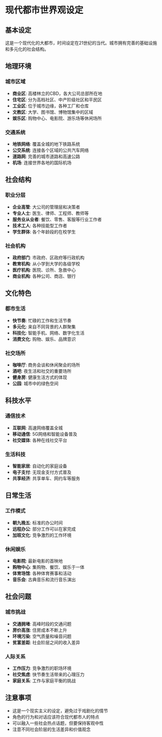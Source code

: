 # 现代都市世界观设定

## 基本设定

这是一个现代化的大都市，时间设定在21世纪的当代。城市拥有完善的基础设施和多元化的社会结构。

## 地理环境

### 城市区域

- **商业区**: 高楼林立的CBD，各大公司总部所在地
- **住宅区**: 分为高档社区、中产阶级社区和平民区
- **工业区**: 位于城市边缘，各种工厂和仓库
- **文教区**: 大学、图书馆、博物馆集中的区域
- **娱乐区**: 购物中心、电影院、游乐场等休闲场所

### 交通系统

- **地铁网络**: 覆盖全城的地下铁路系统
- **公交系统**: 连接各个区域的公共汽车网络
- **道路网**: 完善的城市道路和高速公路
- **机场**: 连接世界各地的国际机场

## 社会结构

### 职业分层

- **企业高管**: 大公司的管理层和决策者
- **专业人士**: 医生、律师、工程师、教师等
- **服务业从业者**: 餐饮、零售、客服等行业工作者
- **技术工人**: 各种技能型工作者
- **学生群体**: 各个年龄段的在校学生

### 社会机构

- **政府部门**: 市政府、区政府等行政机构
- **教育机构**: 从小学到大学的各级学校
- **医疗机构**: 医院、诊所、急救中心
- **商业机构**: 各种公司、商店、银行

## 文化特色

### 都市生活

- **快节奏**: 忙碌的工作和生活节奏
- **多元化**: 来自不同背景的人群聚集
- **科技化**: 智能手机、网络、数字化生活
- **消费文化**: 购物、娱乐、品牌意识

### 社交场所

- **咖啡厅**: 商务会谈和休闲聚会的场所
- **酒吧**: 夜生活和社交的重要场所
- **健身房**: 健康生活方式的体现
- **公园**: 城市中的绿色空间

## 科技水平

### 通信技术

- **互联网**: 高速网络覆盖全城
- **移动通信**: 5G网络和智能设备普及
- **社交媒体**: 各种在线社交平台

### 生活科技

- **智能家居**: 自动化的家庭设备
- **电子支付**: 无现金支付方式普及
- **共享经济**: 共享单车、网约车等服务

## 日常生活

### 工作模式

- **朝九晚五**: 标准的办公时间
- **远程办公**: 部分工作可以在家完成
- **加班文化**: 竞争激烈的工作环境

### 休闲娱乐

- **电影院**: 最新电影的首映地
- **购物中心**: 集购物、餐饮、娱乐于一体
- **体育场馆**: 各种体育赛事和活动
- **音乐会**: 古典音乐和流行音乐演出

## 社会问题

### 城市挑战

- **交通拥堵**: 高峰时段的交通问题
- **房价高涨**: 住房成本不断上升
- **环境污染**: 空气质量和噪音问题
- **贫富差距**: 社会阶层之间的收入差异

### 人际关系

- **工作压力**: 竞争激烈的职场环境
- **社交焦虑**: 快节奏生活带来的心理压力
- **家庭关系**: 工作与家庭平衡的挑战

## 注意事项

- 这是一个现实主义的设定，避免过于戏剧化的情节
- 角色的行为和对话应该符合现代都市人的特点
- 可以融入一些社会热点话题，但要保持客观中性
- 注意不同社会阶层的生活差异和价值观念
